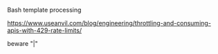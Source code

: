 Bash template processing

https://www.useanvil.com/blog/engineering/throttling-and-consuming-apis-with-429-rate-limits/


beware "|"